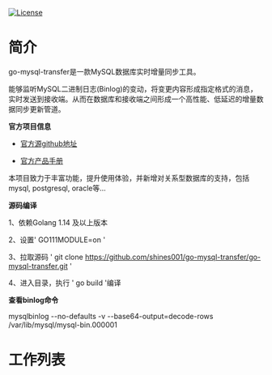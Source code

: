 [![License](https://img.shields.io/badge/license-Apache%202-4EB1BA.svg)](https://www.apache.org/licenses/LICENSE-2.0.html)

# 简介

go-mysql-transfer是一款MySQL数据库实时增量同步工具。

能够监听MySQL二进制日志(Binlog)的变动，将变更内容形成指定格式的消息，实时发送到接收端。从而在数据库和接收端之间形成一个高性能、低延迟的增量数据同步更新管道。

**官方项目信息**

* [官方源github地址](https://github.com/wj596/go-mysql-transfer)


* [官方产品手册](https://www.kancloud.cn/wj596/go-mysql-transfer/2064425)

 本项目致力于丰富功能，提升使用体验，并新增对关系型数据库的支持，包括mysql, postgresql, oracle等...


**源码编译**

1、依赖Golang 1.14 及以上版本

2、设置' GO111MODULE=on '

3、拉取源码 ' git clone https://github.com/shines001/go-mysql-transfer/go-mysql-transfer.git '

4、进入目录，执行 ' go build '编译

**查看binlog命令**

mysqlbinlog  --no-defaults   -v --base64-output=decode-rows /var/lib/mysql/mysql-bin.000001


# 工作列表

